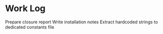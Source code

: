 # Work Log
Prepare closure report
Write installation notes
Extract hardcoded strings to dedicated constants file
